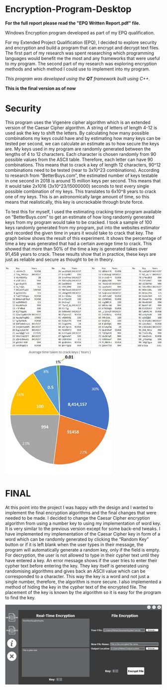 # Encryption-Program-Desktop

**For the full report please read the "EPQ Written Report.pdf" file.**

Windows Encryption program developed as part of my EPQ qualification. 


For my Extended Project Qualification (EPQ), I decided to explore security and encryption and build a program that can encrypt and decrypt
text files. The first part of my research was spent researching which programming languages would benefit me the most and any frameworks 
that were useful to my program. The second part of my research was exploring encryption methods and which method I could use to implement 
into my program.

_This program was developed using the **QT** framework built using C++._

**This is the final version as of now**

# Security

This program uses the Vigenère cipher algorithm which is an extended version of the Caesar Cipher algorithm. A string of letters of length 4-12 is used ask the key to shift the letters. By calculating how many possible combinations my keys could have and by estimating how many keys can be tested per second, we can calculate an estimate as to how secure the keys are. My keys used in my program are randomly generated between the lengths of 4 to 12 characters. Each character is chosen randomly from 90 possible values from the ASCII table. Therefore, each letter can have 90 combinations. This means that to crack a key of length 12 characters, 90^12 combinations need to be tested (near to 3x10^23 combinations).
According to research from “BetterBuys.com”, the estimated number of keys testable in one second in 2018 is around 15 million keys per second. This means that it would take 2x1016 (3x10^23/15000000) seconds to test every single possible combination of my keys. This translates to 6x10^8 years to crack one of my keys. This is an astronomically large amount of time, so this means that realistically, this key is uncrackable through brute force.

To test this for myself, I used the estimating cracking time program available on “BetterBuys.com” to get an estimate of how long randomly generated keys from my program would take to be cracked. I took a sample of 100 keys randomly generated from my program, put into the websites estimator and recorded the given time in years it would take to crack that key. The graph below shows the result of this experiment. It shows the percentage of time a key was generated that had a certain average time to crack. This showed that more than 50% of the time a key is generated takes over 91,458 years to crack. These results show that in practice, these keys are just as reliable and secure as thought to be in theory.

![alt text](https://raw.githubusercontent.com/mahan201/Encryption-Program-Desktop/Version-4/Images/excel.jpg)
![alt text](https://raw.githubusercontent.com/mahan201/Encryption-Program-Desktop/Version-4/Images/graph.jpg)

# FINAL

At this point into the project I was happy with the design and I wanted to implement the final encryption algorithms and the final changes 
that were needed to be made. I decided to change the Caesar Cipher encryption algorithm from using a number key to using my implementation 
of word key. It is very similar to the previous version except for some back-end tweaks. I have implemented my implementation of the Caesar 
Cipher key in form of a word which can be randomly generated by clicking the “Random Key” button or if it is left blank when the user types 
in their message, the program will automatically generate a random key, only if the field is empty. For decryption, the user is not allowed 
to type in their cypher text until they have entered a key. An error message shows if the user tries to enter their cypher text before 
entering the key. They key itself is generated using randomising algorithms and gives back an ASCII value which can be corresponded to a 
character. This way the key is a word and not just a single number, therefore, the algorithm is more secure. I also implemented a method of 
hiding the key in the cypher text of the encrypted file. The placement of the key is known by the algorithm so it is easy for the program 
to find the key.

![alt text](https://raw.githubusercontent.com/mahan201/Encryption-Program-Desktop/Version-4/Images/Version4.jpg)
